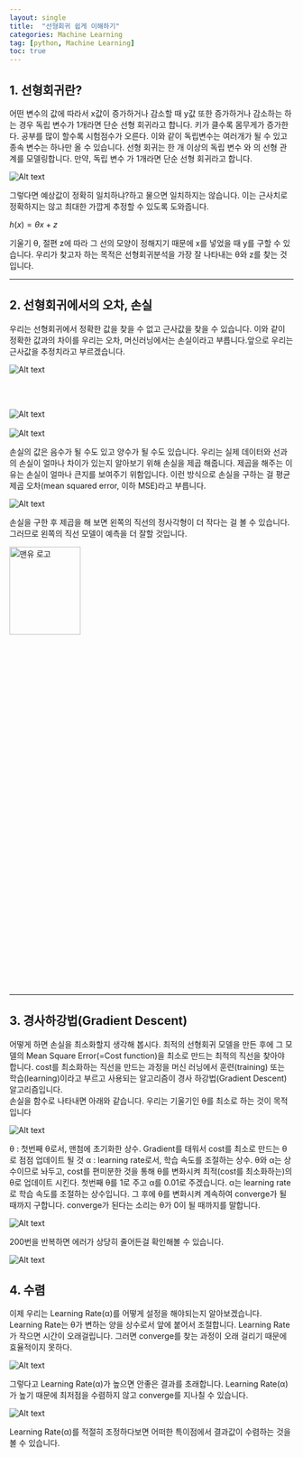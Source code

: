 ```yaml
---
layout: single
title:  "선형회귀 쉽게 이해하기"
categories: Machine Learning
tag: [python, Machine Learning]
toc: true
---
```


## 1. 선형회귀란?

어떤 변수의 값에 따라서 x값이 증가하거나 감소할 때 y값 또한 증가하거나 감소하는 하는 경우 독립 변수가 1개라면 단순 선형 회귀라고 합니다.
키가 클수록 몸무게가 증가한다. 공부를 많이 할수록 시험점수가 오른다. 이와 같이 독립변수는 여러개가 될 수 있고 종속 변수는 하나만 올 수 있습니다.
선형 회귀는 한 개 이상의 독립 변수 와 의 선형 관계를 모델링합니다. 만약, 독립 변수 가 1개라면 단순 선형 회귀라고 합니다.

![Alt text](https://i.esdrop.com/d/f/uVJApfFjHN/a39HQaLJoA.jpg)

그렇다면 예상값이 정확히 일치하냐?하고 물으면 일치하지는 않습니다. 이는 근사치로 정확하지는 않고 최대한 가깝게 추정할 수 있도록 도와줍니다. 

$h(x)=θx+z$

기울기 θ, 절편 z에 따라 그 선의 모양이 정해지기 때문에 x를 넣었을 때 y를 구할 수 있습니다. 우리가 찾고자 하는 목적은 선형회귀분석을 가장 잘 나타내는 θ와 z를 찾는 것입니다.

***

## 2. 선형회귀에서의 오차, 손실

우리는 선형회귀에서 정확한 값을 찾을 수 없고 근사값을 찾을 수 있습니다. 이와 같이 정확한 값과의 차이를 우리는 오차, 머신러닝에서는 손실이라고 부릅니다.앞으로 우리는 근사값을 추정치라고 부르겠습니다.

![Alt text](https://i.esdrop.com/d/f/uVJApfFjHN/Hv2vooqllM.jpg)

<br><br>

![Alt text](https://i.esdrop.com/d/f/uVJApfFjHN/XXHYzyxQb7.jpg)
<br><br>
![Alt text](https://i.esdrop.com/d/f/uVJApfFjHN/7KjIKAacQn.png)


손실의 값은 음수가 될 수도 있고 양수가 될 수도 있습니다. 우리는 실제 데이터와 선과의 손실이 얼마나 차이가 있는지 알아보기 위해 손실을 제곱 해줍니다. 제곱을 해주는 이유는 손실이 얼마나 큰지를 보여주기 위함입니다. 이런 방식으로 손실을 구하는 걸 평균 제곱 오차(mean squared error, 이하 MSE)라고 부릅니다.


![Alt text](https://i.esdrop.com/d/f/uVJApfFjHN/htNfl3AYzE.jpg)

손실을 구한 후 제곱을 해 보면 왼쪽의 직선의 정사각형이 더 작다는 걸 볼 수 있습니다. 그러므로 왼쪽의 직선 모델이 예측을 더 잘할 것입니다.

<img src="https://i.esdrop.com/d/f/uVJApfFjHN/YkjV2FgYPA.jpg" width="50%" height="20%" title="px(픽셀) 크기 설정" alt="맨유 로고">

***

## 3. 경사하강법(Gradient Descent)

어떻게 하면 손실을 최소화할지 생각해 봅시다. 최적의 선형회귀 모델을 만든 후에 그 모델의 Mean Square Error(=Cost function)을 최소로 만드는 최적의 직선을 찾아야 합니다. cost를 최소화하는 직선을 만드는 과정을 머신 러닝에서 훈련(training) 또는 학습(learning)이라고 부르고 사용되는 알고리즘이 경사 하강법(Gradient Descent) 알고리즘입니다.<br>
손실을 함수로 나타내면 아래와 같습니다. 우리는 기울기인 θ를 최소로 하는 것이 목적입니다 


![Alt text](https://i.esdrop.com/d/f/uVJApfFjHN/1XSj2GXKgn.png)

θ : 첫번째 θ로서, 맨첨에 초기화한 상수. Gradient를 태워서 cost를 최소로 만드는 θ로 점점 업데이트 될 것
 α : learning rate로서, 학습 속도를 조절하는 상수.
θ와 α는 상수이므로 놔두고, cost를 편미분한 것을 통해 θ를 변화시켜 최적(cost를 최소화하는)의 θ로 업데이트 시킨다.
 첫번째 θ를 1로 주고 α를 0.01로 주겠습니다. α는 learning rate로 학습 속도를 조절하는 상수입니다. 그 후에 θ를 변화시켜 계속하여 converge가 될 때까지 구합니다. converge가 된다는 소리는 θ가 0이 될 때까지를 말합니다.

![Alt text](https://i.esdrop.com/d/f/uVJApfFjHN/8cXFmx5oaX.jpg)

200번을 반복하면 에러가 상당히 줄어든걸 확인해볼 수 있습니다.

![Alt text](https://i.esdrop.com/d/f/uVJApfFjHN/i5xXfjvlIn.jpg)

## 4. 수렴

이제 우리는 Learning Rate(α)를 어떻게 설정을 해야되는지 알아보겠습니다. Learning Rate는 θ가 변하는 양을 상수로서 앞에 붙어서 조절합니다. Learning Rate가 작으면 시간이 오래걸립니다. 그러면 converge를 찾는 과정이 오래 걸리기 때문에 효율적이지 못하다.

![Alt text](https://i.esdrop.com/d/f/uVJApfFjHN/xZ6LS9q0jE.png)

그렇다고 Learning Rate(α)가 높으면 안좋은 결과를 초래합니다. Learning Rate(α)가 높기 때문에 최저점을 수렴하지 않고 converge를 지나칠 수 있습니다.

![Alt text](https://i.esdrop.com/d/f/uVJApfFjHN/DEmuLQ6cWp.jpg)

Learning Rate(α)를 적절히 조정하다보면 어떠한 특이점에서 결과값이 수렴하는 것을 볼 수 있습니다.
